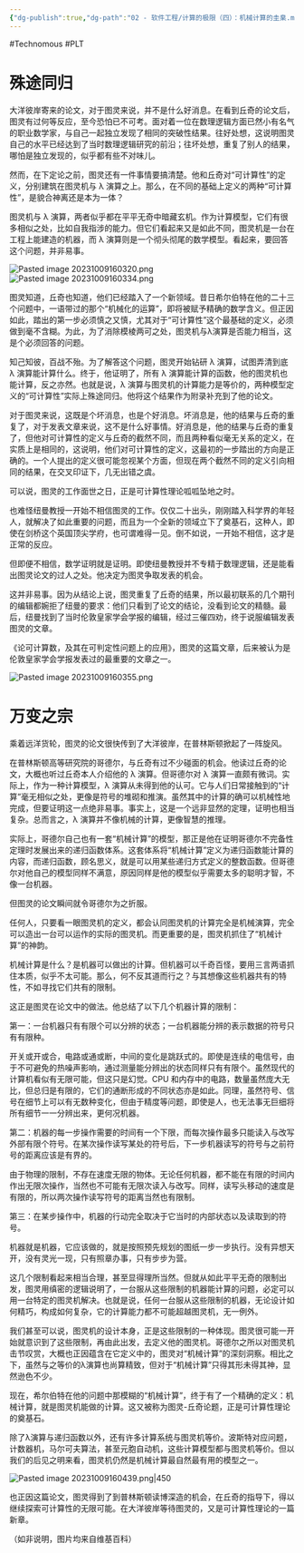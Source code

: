 ```yaml
---
{"dg-publish":true,"dg-path":"02 - 软件工程/计算的极限（四）：机械计算的圭臬.md","permalink":"/02 - 软件工程/计算的极限（四）：机械计算的圭臬/","created":"2023-10-09T16:02:27.000+08:00","updated":"2024-12-31T10:06:40.000+08:00"}
---
```


#Technomous #PLT 

# 殊途同归

大洋彼岸寄来的论文，对于图灵来说，并不是什么好消息。在看到丘奇的论文后，图灵有过何等反应，至今恐怕已不可考。面对着一位在数理逻辑方面已然小有名气的职业数学家，与自己一起独立发现了相同的突破性结果。往好处想，这说明图灵自己的水平已经达到了当时数理逻辑研究的前沿；往坏处想，重复了别人的结果，哪怕是独立发现的，似乎都有些不对味儿。

然而，在下定论之前，图灵还有一件事情要搞清楚。他和丘奇对“可计算性”的定义，分别建筑在图灵机与 λ 演算之上。那么，在不同的基础上定义的两种“可计算性”，是貌合神离还是本为一体？

图灵机与 λ 演算，两者似乎都在平平无奇中暗藏玄机。作为计算模型，它们有很多相似之处，比如自我指涉的能力。但它们看起来又是如此不同，图灵机是一台在工程上能建造的机器，而 λ 演算则是一个彻头彻尾的数学模型。看起来，要回答这个问题，并非易事。

![Pasted image 20231009160320.png](/img/user/0.Asset/resource/Pasted%20image%2020231009160320.png)
![Pasted image 20231009160334.png](/img/user/0.Asset/resource/Pasted%20image%2020231009160334.png)

图灵知道，丘奇也知道，他们已经踏入了一个新领域。昔日希尔伯特在他的二十三个问题中，一语带过的那个“机械化的运算”，即将被赋予精确的数学含义。但正因如此，踏出的第一步必须慎之又慎，尤其对于“可计算性”这个最基础的定义，必须做到毫不含糊。为此，为了消除模棱两可之处，图灵机与λ演算是否能力相当，这是个必须回答的问题。

知己知彼，百战不殆。为了解答这个问题，图灵开始钻研 λ 演算，试图弄清到底 λ 演算能计算什么。终于，他证明了，所有 λ 演算能计算的函数，他的图灵机也能计算，反之亦然。也就是说，λ 演算与图灵机的计算能力是等价的，两种模型定义的“可计算性”实际上殊途同归。他将这个结果作为附录补充到了他的论文。

对于图灵来说，这既是个坏消息，也是个好消息。坏消息是，他的结果与丘奇的重复了，对于发表文章来说，这不是什么好事情。好消息是，他的结果与丘奇的重复了，但他对可计算性的定义与丘奇的截然不同，而且两种看似毫无关系的定义，在实质上是相同的，这说明，他们对可计算性的定义，这最初的一步踏出的方向是正确的。一个人提出的定义很可能忽视某个方面，但现在两个截然不同的定义引向相同的结果，在交叉印证下，几无出错之虞。

可以说，图灵的工作面世之日，正是可计算性理论呱呱坠地之时。

也难怪纽曼教授一开始不相信图灵的工作。仅仅二十出头，刚刚踏入科学界的年轻人，就解决了如此重要的问题，而且为一个全新的领域立下了奠基石，这种人，即使在剑桥这个英国顶尖学府，也可谓难得一见。倒不如说，一开始不相信，这才是正常的反应。

但即便不相信，数学证明就是证明。即使纽曼教授并不专精于数理逻辑，还是能看出图灵论文的过人之处。他决定为图灵争取发表的机会。

这并非易事。因为从结论上说，图灵重复了丘奇的结果，所以最初联系的几个期刊的编辑都婉拒了纽曼的要求：他们只看到了论文的结论，没看到论文的精髓。最后，纽曼找到了当时伦敦皇家学会学报的编辑，经过三催四劝，终于说服编辑发表图灵的文章。

《论可计算数，及其在可判定性问题上的应用》，图灵的这篇文章，后来被认为是伦敦皇家学会学报发表过的最重要的文章之一。

![Pasted image 20231009160355.png](/img/user/0.Asset/resource/Pasted%20image%2020231009160355.png)

# 万变之宗

乘着远洋货轮，图灵的论文很快传到了大洋彼岸，在普林斯顿掀起了一阵旋风。

在普林斯顿高等研究院的哥德尔，与丘奇有过不少碰面的机会。他读过丘奇的论文，大概也听过丘奇本人介绍他的 λ 演算。但哥德尔对 λ 演算一直颇有微词。实际上，作为一种计算模型，λ 演算从未得到他的认可。它与人们日常接触到的“计算”毫无相似之处，更像是符号的堆砌和推演。虽然其中的计算的确可以机械性地完成，但要证明这一点绝非易事。事实上，这是一个远非显然的定理，证明也相当复杂。总而言之，λ 演算并不像机械的计算，更像智慧的推理。

实际上，哥德尔自己也有一套“机械计算”的模型，那正是他在证明哥德尔不完备性定理时发展出来的递归函数体系。这套体系将“机械计算”定义为递归函数能计算的内容，而递归函数，顾名思义，就是可以用某些递归方式定义的整数函数。但哥德尔对他自己的模型同样不满意，原因同样是他的模型似乎需要太多的聪明才智，不像一台机器。

但图灵的论文瞬间就令哥德尔为之折服。

任何人，只要看一眼图灵机的定义，都会认同图灵机的计算完全是机械演算，完全可以造出一台可以运作的实际的图灵机。而更重要的是，图灵机抓住了“机械计算”的神韵。

机械计算是什么？是机器可以做出的计算。但机器可以千奇百怪，要用三言两语抓住本质，似乎不太可能。那么，何不反其道而行之？与其想像这些机器共有的特性，不如寻找它们共有的限制。

这正是图灵在论文中的做法。他总结了以下几个机器计算的限制：

第一：一台机器只有有限个可以分辨的状态；一台机器能分辨的表示数据的符号只有有限种。

开关或开或合，电路或通或断，中间的变化是跳跃式的。即使是连续的电信号，由于不可避免的热噪声影响，通过测量能分辨出的状态同样只有有限个。虽然现代的计算机看似有无限可能，但这只是幻觉。CPU 和内存中的电路，数量虽然庞大无比，但总归是有限的，它们的通断形成的不同状态亦是如此。同理，虽然符号、信号在细节上可以有无数种变化，但由于精度等问题，即使是人，也无法事无巨细将所有细节一一分辨出来，更何况机器。

第二：机器的每一步操作需要的时间有一个下限，而每次操作最多只能读入与改写外部有限个符号。在某次操作读写某处的符号后，下一步机器读写的符号与之前符号的距离应该是有界的。

由于物理的限制，不存在速度无限的物体。无论任何机器，都不能在有限的时间内作出无限次操作，当然也不可能有无限次读入与改写。同样，读写头移动的速度是有限的，所以两次操作读写符号的距离当然也有限制。

第三：在某步操作中，机器的行动完全取决于它当时的内部状态以及读取到的符号。

机器就是机器，它应该做的，就是按照预先规划的图纸一步一步执行。没有异想天开，没有灵光一现，只有照章办事，只有步步为营。

这几个限制看起来相当合理，甚至显得理所当然。但就从如此平平无奇的限制出发，图灵用缜密的逻辑说明了，一台服从这些限制的机器能计算的问题，必定可以用一台特定的图灵机解决。也就是说，任何一台服从这些限制的机器，无论设计如何精巧，构成如何复杂，它的计算能力都不可能超越图灵机，无一例外。

我们甚至可以说，图灵机的设计本身，正是这些限制的一种体现。图灵很可能一开始就意识到了这些限制，再由此出发，去定义他的图灵机。哥德尔之所以对图灵机击节叹赏，大概也正因蕴含在它定义中的，图灵对“机械计算”的深刻洞察。相比之下，虽然与之等价的λ演算也尚算精致，但对于“机械计算”只得其形未得其神，显然逊色不少。

现在，希尔伯特在他的问题中那模糊的“机械计算”，终于有了一个精确的定义：机械计算，就是图灵机能做的计算。这又被称为图灵-丘奇论题，正是可计算性理论的奠基石。

除了λ演算与递归函数以外，还有许多计算系统与图灵机等价。波斯特对应问题，计数器机，马尔可夫算法，甚至元胞自动机，这些计算模型都与图灵机等价。但以我们的后见之明来看，图灵机仍然是机械计算最自然最有用的模型之一。

![Pasted image 20231009160439.png|450](/img/user/0.Asset/resource/Pasted%20image%2020231009160439.png)

也正因这篇论文，图灵得到了到普林斯顿读博深造的机会，在丘奇的指导下，得以继续探索可计算性的无限可能。在大洋彼岸等待图灵的，又是可计算性理论的一篇新章。

（如非说明，图片均来自维基百科）